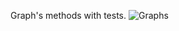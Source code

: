 Graph's methods with tests.
![Graphs](https://user-images.githubusercontent.com/45149849/92267954-38beae80-eeea-11ea-8959-2ed7c24fb83c.png)
